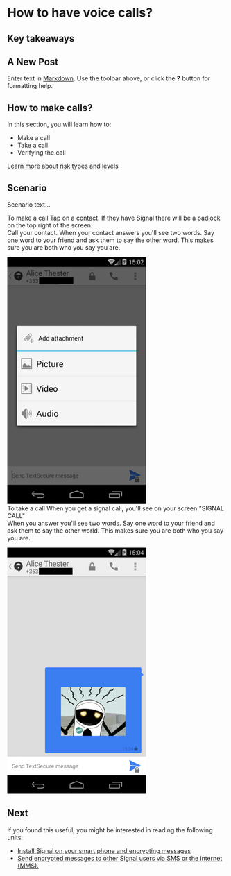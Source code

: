 # How to have voice calls?
## Key takeaways

## A New Post

Enter text in [Markdown](http://daringfireball.net/projects/markdown/). Use the toolbar above, or click the **?** button for formatting help.



## How to make calls?

In this section, you will learn how to:
 * Make a call
 * Take a call
 * Verifying the call

[Learn more about risk types and levels](resources/risk-assessment.md)



## Scenario

Scenario text...



To make a call
Tap on a contact. If they have Signal there will be a padlock on the top right of the screen.
<br>
Call your contact. 
When your contact answers you'll see two words.
Say one word to your friend and ask them to say the other word. 
This makes sure you are both who you say you are.

![10s.png](10s.png)
<br>
To take a call
When you get a signal call, you'll see on your screen "SIGNAL CALL"
<br>
When you answer you'll see two words. 
Say one word to your friend and ask them to say the other world. 
This makes sure you are both who you say you are.

![11s.png](11s.png)


## Next

If you found this useful, you might be interested in reading the following units:
 - [Install Signal on your smart phone and encrypting messages](en/topics/tool-2-signal/0-getting-started/4-howto-install.md)
 - [Send encrypted messages to other Signal users via SMS or the internet (MMS).](en/topics/tool-2-signal/1-messaging/1-intro.md)




